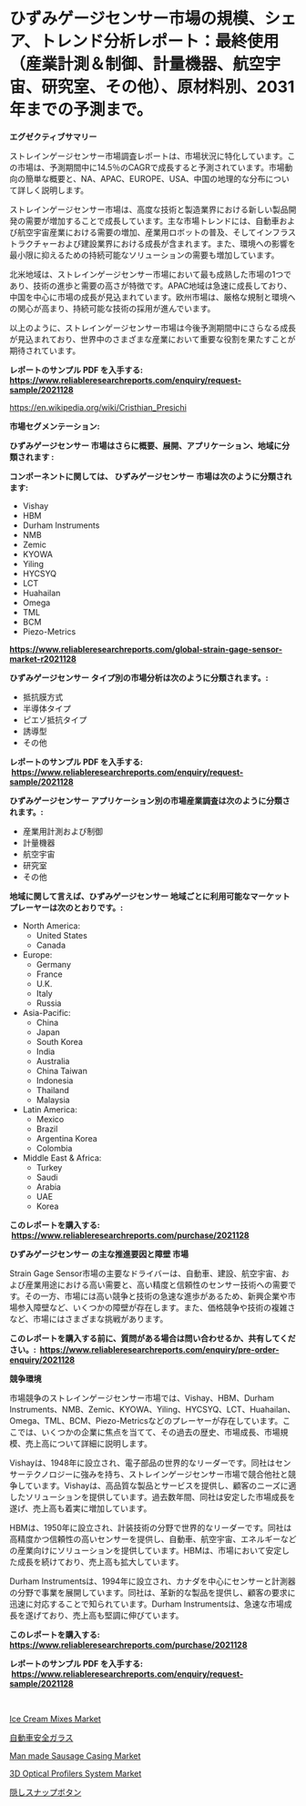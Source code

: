 <p><h1>ひずみゲージセンサー市場の規模、シェア、トレンド分析レポート：最終使用（産業計測＆制御、計量機器、航空宇宙、研究室、その他）、原材料別、2031年までの予測まで。</h1></p><p><strong>エグゼクティブサマリー</strong></p>
<p><p>ストレインゲージセンサー市場調査レポートは、市場状況に特化しています。この市場は、予測期間中に14.5％のCAGRで成長すると予測されています。市場動向の簡単な概要と、NA、APAC、EUROPE、USA、中国の地理的な分布について詳しく説明します。</p><p>ストレインゲージセンサー市場は、高度な技術と製造業界における新しい製品開発の需要が増加することで成長しています。主な市場トレンドには、自動車および航空宇宙産業における需要の増加、産業用ロボットの普及、そしてインフラストラクチャーおよび建設業界における成長が含まれます。また、環境への影響を最小限に抑えるための持続可能なソリューションの需要も増加しています。</p><p>北米地域は、ストレインゲージセンサー市場において最も成熟した市場の1つであり、技術の進歩と需要の高さが特徴です。APAC地域は急速に成長しており、中国を中心に市場の成長が見込まれています。欧州市場は、厳格な規制と環境への関心が高まり、持続可能な技術の採用が進んでいます。</p><p>以上のように、ストレインゲージセンサー市場は今後予測期間中にさらなる成長が見込まれており、世界中のさまざまな産業において重要な役割を果たすことが期待されています。</p></p>
<p><strong>レポートのサンプル PDF を入手する: <a href="https://www.reliableresearchreports.com/enquiry/request-sample/2021128">https://www.reliableresearchreports.com/enquiry/request-sample/2021128</a></strong></p>
<p><a href="https://en.wikipedia.org/wiki/Cristhian_Presichi">https://en.wikipedia.org/wiki/Cristhian_Presichi</a></p>
<p><strong>市場セグメンテーション:</strong></p>
<p><strong> ひずみゲージセンサー 市場はさらに概要、展開、アプリケーション、地域に分類されます :</strong></p>
<p><strong>コンポーネントに関しては、 ひずみゲージセンサー 市場は次のように分類されます: &nbsp;</strong></p>
<p><ul><li>Vishay</li><li>HBM</li><li>Durham Instruments</li><li>NMB</li><li>Zemic</li><li>KYOWA</li><li>Yiling</li><li>HYCSYQ</li><li>LCT</li><li>Huahailan</li><li>Omega</li><li>TML</li><li>BCM</li><li>Piezo-Metrics</li></ul></p>
<p><strong><a href="https://www.reliableresearchreports.com/global-strain-gage-sensor-market-r2021128">https://www.reliableresearchreports.com/global-strain-gage-sensor-market-r2021128</a></strong></p>
<p><strong> ひずみゲージセンサー タイプ別の市場分析は次のように分類されます。:</strong></p>
<p><ul><li>抵抗膜方式</li><li>半導体タイプ</li><li>ピエゾ抵抗タイプ</li><li>誘導型</li><li>その他</li></ul></p>
<p><strong>レポートのサンプル PDF を入手する: &nbsp;<a href="https://www.reliableresearchreports.com/enquiry/request-sample/2021128">https://www.reliableresearchreports.com/enquiry/request-sample/2021128</a></strong></p>
<p><strong> ひずみゲージセンサー アプリケーション別の市場産業調査は次のように分類されます。:</strong></p>
<p><ul><li>産業用計測および制御</li><li>計量機器</li><li>航空宇宙</li><li>研究室</li><li>その他</li></ul></p>
<p><strong>地域に関して言えば、ひずみゲージセンサー 地域ごとに利用可能なマーケットプレーヤーは次のとおりです。:</strong></p>
<p><ul>
    <li>
        North America:
        <ul>
            <li>United States</li>
            <li>Canada</li>
        </ul>
    </li>
    <li>
        Europe:
        <ul>
            <li>Germany</li>
            <li>France</li>
            <li>U.K.</li>
            <li>Italy</li>
            <li>Russia</li>
        </ul>
    </li>
    <li>
        Asia-Pacific:
        <ul>
            <li>China</li>
            <li>Japan</li>
            <li>South Korea</li>
            <li>India</li>
            <li>Australia</li>
            <li>China Taiwan</li>
            <li>Indonesia</li>
            <li>Thailand</li>
            <li>Malaysia</li>
        </ul>
    </li>
    <li>
        Latin America:
        <ul>
            <li>Mexico</li>
            <li>Brazil</li>
            <li>Argentina Korea</li>
            <li>Colombia</li>
        </ul>
    </li>
    <li>
        Middle East & Africa:
        <ul>
            <li>Turkey</li>
            <li>Saudi</li>
            <li>Arabia</li>
            <li>UAE</li>
            <li>Korea</li>
        </ul>
    </li>
    </ul></p>
<p><strong>このレポートを購入する: &nbsp;<a href="https://www.reliableresearchreports.com/purchase/2021128">https://www.reliableresearchreports.com/purchase/2021128</a></strong></p>
<p><strong>ひずみゲージセンサー の主な推進要因と障壁 市場</strong></p>
<p><p>Strain Gage Sensor市場の主要なドライバーは、自動車、建設、航空宇宙、および産業用途における高い需要と、高い精度と信頼性のセンサー技術への需要です。その一方、市場には高い競争と技術の急速な進歩があるため、新興企業や市場参入障壁など、いくつかの障壁が存在します。また、価格競争や技術の複雑さなど、市場にはさまざまな挑戦があります。</p></p>
<p><strong>このレポートを購入する前に、質問がある場合は問い合わせるか、共有してください。:&nbsp; <a href="https://www.reliableresearchreports.com/enquiry/pre-order-enquiry/2021128">https://www.reliableresearchreports.com/enquiry/pre-order-enquiry/2021128</a></strong></p>
<p><strong>競争環境</strong></p>
<p><p>市場競争のストレインゲージセンサー市場では、Vishay、HBM、Durham Instruments、NMB、Zemic、KYOWA、Yiling、HYCSYQ、LCT、Huahailan、Omega、TML、BCM、Piezo-Metricsなどのプレーヤーが存在しています。ここでは、いくつかの企業に焦点を当てて、その過去の歴史、市場成長、市場規模、売上高について詳細に説明します。</p><p>Vishayは、1948年に設立され、電子部品の世界的なリーダーです。同社はセンサーテクノロジーに強みを持ち、ストレインゲージセンサー市場で競合他社と競争しています。Vishayは、高品質な製品とサービスを提供し、顧客のニーズに適したソリューションを提供しています。過去数年間、同社は安定した市場成長を遂げ、売上高も着実に増加しています。</p><p>HBMは、1950年に設立され、計装技術の分野で世界的なリーダーです。同社は高精度かつ信頼性の高いセンサーを提供し、自動車、航空宇宙、エネルギーなどの産業向けにソリューションを提供しています。HBMは、市場において安定した成長を続けており、売上高も拡大しています。</p><p>Durham Instrumentsは、1994年に設立され、カナダを中心にセンサーと計測器の分野で事業を展開しています。同社は、革新的な製品を提供し、顧客の要求に迅速に対応することで知られています。Durham Instrumentsは、急速な市場成長を遂げており、売上高も堅調に伸びています。</p></p>
<p><strong>このレポートを購入する: &nbsp; <a href="https://www.reliableresearchreports.com/purchase/2021128">https://www.reliableresearchreports.com/purchase/2021128</a></strong></p>
<p><strong>レポートのサンプル PDF を入手する: &nbsp;<a href="https://www.reliableresearchreports.com/enquiry/request-sample/2021128">https://www.reliableresearchreports.com/enquiry/request-sample/2021128</a></strong><strong></strong></p>
<p>&nbsp;</p>
<p><p><a href="https://github.com/globismark/Market-Research-Report-List-4/blob/main/ice-cream-mixes-market.md">Ice Cream Mixes Market</a></p><p><a href="https://medium.com/@austinjames1907/%E8%87%AA%E5%8B%95%E8%BB%8A%E7%94%A8%E5%AE%89%E5%85%A8%E3%82%AC%E3%83%A9%E3%82%B9%E5%B8%82%E5%A0%B4%E5%88%86%E6%9E%90%E3%83%AC%E3%83%9D%E3%83%BC%E3%83%88-2024%E5%B9%B4%E3%81%8B%E3%82%892031%E5%B9%B4%E3%81%BE%E3%81%A7%E3%81%AE%E5%9C%B0%E5%9F%9F-%E3%82%BF%E3%82%A4%E3%83%97-%E5%BC%B7%E5%8C%96%E3%82%AC%E3%83%A9%E3%82%B9-%E5%90%88%E3%82%8F%E3%81%9B%E3%82%AC%E3%83%A9%E3%82%B9-%E3%81%9D%E3%81%AE%E4%BB%96-%E3%81%8A%E3%82%88%E3%81%B3%E7%94%A8%E9%80%94-%E4%B9%97%E7%94%A8%E8%BB%8A-%E8%BB%BD%E5%95%86%E7%94%A8%E8%BB%8A-lcv-%E9%87%8D%E5%95%86%E7%94%A8%E8%BB%8A-hcv-%E3%81%AB%E9%96%A2%E3%81%99%E3%82%8B%E3%82%B0%E3%83%AD%E3%83%BC%E3%83%90%E3%83%AB%E3%81%AA%E3%82%A4%E3%83%B3-6bbe575e69c6">自動車安全ガラス</a></p><p><a href="https://github.com/prosalinda88/Market-Research-Report-List-5/blob/main/man-made-sausage-casing-market.md">Man made Sausage Casing Market</a></p><p><a href="https://medium.com/@colin.burgess8756/3d-optical-profilers-system-market-overview-global-market-trends-and-future-prospects-from-2024-to-e981e7843d72">3D Optical Profilers System Market</a></p><p><a href="https://medium.com/@rodhoppe07/%E9%9A%A0%E3%81%97%E3%82%B9%E3%83%8A%E3%83%83%E3%83%97%E3%83%9C%E3%82%BF%E3%83%B3%E5%B8%82%E5%A0%B4%E8%A6%8F%E6%A8%A1%E3%81%AF%E5%B9%B4%E5%B9%B3%E5%9D%87%E6%88%90%E9%95%B7%E7%8E%8713-4-%E3%81%A7%E6%88%90%E9%95%B7%E3%81%97%E3%81%A6%E3%81%8A%E3%82%8A-%E3%81%93%E3%81%AE%E3%83%AC%E3%83%9D%E3%83%BC%E3%83%88%E3%81%AF%E5%B8%82%E5%A0%B4%E3%82%BB%E3%82%B0%E3%83%A1%E3%83%B3%E3%83%86%E3%83%BC%E3%82%B7%E3%83%A7%E3%83%B3-%E6%88%90%E9%95%B7-%E3%81%8A%E3%82%88%E3%81%B32024%E5%B9%B4%E3%81%8B%E3%82%892031%E5%B9%B4%E3%81%BE%E3%81%A7%E3%81%AE%E4%BA%88%E6%B8%AC%E3%81%AB%E3%82%88%E3%82%8B%E5%88%86%E6%9E%90%E3%82%92%E3%82%AB%E3%83%90%E3%83%BC%E3%81%97%E3%81%A6%E3%81%84%E3%81%BE%E3%81%99-fc037b05199a">隠しスナップボタン</a></p></p>